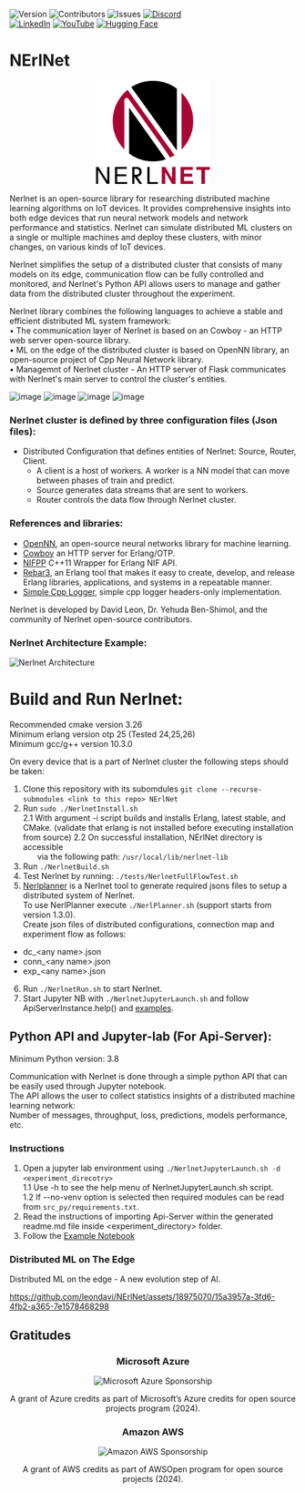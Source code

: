 ![Version](https://img.shields.io/github/v/release/leondavi/NErlNet)
![Contributors](https://img.shields.io/github/contributors/leondavi/NErlNet)
![Issues](https://img.shields.io/github/issues/leondavi/NErlNet)
[![Discord](https://shields.microej.com/discord/914616114204516393)](https://discord.gg/xwBTbzER)  
[![LinkedIn](https://img.shields.io/badge/Linkedin-%230077B5.svg?logo=linkedin&logoColor=white)](https://www.linkedin.com/company/nerlnet)
[![YouTube](https://img.shields.io/badge/YouTube-%23FF0000.svg?logo=YouTube&logoColor=white)](https://www.youtube.com/channel/UCnnWPPKiHioTBy7Zq5shrQw)
[![Hugging Face](https://img.shields.io/badge/Hugging%20Face-FFD21E?logo=huggingface&logoColor=000)](https://huggingface.co/Nerlnet)

# NErlNet

<p align="center">
  <img src="NerlnetLogo.png" width="200" title="NerlNet">
</p>

Nerlnet is an open-source library for researching distributed machine learning algorithms on IoT devices. It provides comprehensive insights into both edge devices that run neural network models and network performance and statistics. Nerlnet can simulate distributed ML clusters on a single or multiple machines and deploy these clusters, with minor changes, on various kinds of IoT devices.  

Nerlnet simplifies the setup of a distributed cluster that consists of many models on its edge, communication flow can be fully controlled and monitored, and Nerlnet's Python API allows users to manage and gather data from the distributed cluster throughout the experiment.  

Nerlnet library combines the following languages to achieve a stable and efficient distributed ML system framework:  
• The communication layer of Nerlnet is based on an Cowboy - an HTTP web server open-source library.  
• ML on the edge of the distributed cluster is based on OpenNN library, an open-source project of Cpp Neural Network library.  
• Managemnt of Nerlnet cluster - An HTTP server of Flask communicates with Nerlnet's main server to control the cluster's entities.  

![image](https://user-images.githubusercontent.com/18975070/144730156-5bd03ad7-fc5f-45e9-8b4e-62d582af2200.png) 
![image](https://user-images.githubusercontent.com/18975070/144730182-c535b20a-a5f9-4d4f-8632-77d49732f17f.png) 
![image](https://user-images.githubusercontent.com/18975070/144730189-4bad4fba-e559-45a6-b163-d3e5d7d87e1f.png) 
![image](https://user-images.githubusercontent.com/18975070/144730205-5a665819-4be0-40aa-88e5-868ba99aab17.png)
 
### Nerlnet cluster is defined by three configuration files (Json files):
- Distributed Configuration that defines entities of Nerlnet: Source, Router, Client.
  - A client is a host of workers. A worker is a NN model that can move between phases of train and predict.
  - Source generates data streams that are sent to workers.
  - Router controls the data flow through Nerlnet cluster.

### References and libraries:
- [OpenNN](https://www.opennn.net/), an open-source neural networks library for machine learning.   
- [Cowboy](https://github.com/ninenines/cowboy) an HTTP server for Erlang/OTP.  
- [NIFPP](https://github.com/goertzenator/nifpp) C++11 Wrapper for Erlang NIF API.   
- [Rebar3](https://github.com/erlang/rebar3), an Erlang tool that makes it easy to create, develop, and release Erlang libraries, applications, and systems in a repeatable manner.
- [Simple Cpp Logger](https://github.com/nadrino/simple-cpp-logger), simple cpp logger headers-only implementation.

Nerlnet is developed by David Leon, Dr. Yehuda Ben-Shimol, and the community of Nerlnet open-source contributors.  

### Nerlnet Architecture Example:
![Nerlnet Architecture](https://user-images.githubusercontent.com/18975070/141692829-f0cdca7d-96d1-43b0-920a-5821a14242f7.jpg)

# Build and Run Nerlnet:
Recommended cmake version 3.26   
Minimum erlang version otp 25 (Tested 24,25,26)   
Minimum gcc/g++ version 10.3.0   

On every device that is a part of Nerlnet cluster the following steps should be taken:

1. Clone this repository with its subomdules ```git clone --recurse-submodules <link to this repo> NErlNet```  
2. Run ```sudo ./NerlnetInstall.sh```  
  2.1 With argument -i script builds and installs Erlang, latest stable, and CMake.
      (validate that erlang is not installed before executing installation from source)
  2.2 On successful installation, NErlNet directory is accessible  
      via the following path: ```/usr/local/lib/nerlnet-lib```
3. Run ```./NerlnetBuild.sh```
4. Test Nerlnet by running: ```./tests/NerlnetFullFlowTest.sh```
5. [Nerlplanner](https://github.com/leondavi/NErlNet/tree/master/src_py/nerlPlanner) is a Nerlnet tool to generate required jsons files to setup a distributed system of Nerlnet.  
To use NerlPlanner execute ```./NerlPlanner.sh``` (support starts from version 1.3.0).  
Create json files of distributed configurations, connection map and experiment flow as follows:  
- dc_\<any name\>.json  
- conn_\<any name\>.json  
- exp_\<any name\>.json       
6. Run ```./NerlnetRun.sh``` to start Nerlnet.
7. Start Jupyter NB with ```./NerlnetJupyterLaunch.sh``` and follow ApiServerInstance.help() and [examples](https://github.com/leondavi/NErlNet/tree/master/examples).

## Python API and Jupyter-lab (For Api-Server): 
Minimum Python version: 3.8  
  
Communication with Nerlnet is done through a simple python API that can be easily used through Jupyter notebook.       
The API allows the user to collect statistics insights of a distributed machine learning network:   
Number of messages, throughput, loss, predictions, models performance, etc.  

### Instructions
1. Open a jupyter lab environment using ```./NerlnetJupyterLaunch.sh -d <experiment_direcotry>```  
1.1    Use -h to see the help menu of NerlnetJupyterLaunch.sh script.  
1.2    If --no-venv option is selected then required modules can be read from ```src_py/requirements.txt```.  
3. Read the instructions of importing Api-Server within the generated readme.md file inside <experiment_directory> folder. 
4. Follow the [Example Notebook](https://github.com/leondavi/NErlNet/blob/master/examples/example_run.ipynb)

### Distributed ML on The Edge
Distributed ML on the edge - A new evolution step of AI.  

https://github.com/leondavi/NErlNet/assets/18975070/15a3957a-3fd6-4fb2-a365-7e1578468298  

## Gratitudes
<h3 align="center">Microsoft Azure</h1>
<p align="center"> <img src="https://github.com/leondavi/NErlNet/assets/18975070/d3255b30-ae3b-46fd-a87f-6c1ec7ae231b" width="50" title="Microsoft Azure Sponsorship"></p>  
<p align="center"> A grant of Azure credits as part of Microsoft’s Azure credits for open source projects program (2024).</p>  
<h3 align="center">Amazon AWS</h1>
<p align="center"> <img src="https://github.com/leondavi/NErlNet/assets/18975070/5fe285fd-43c9-4de8-a619-5ebaace33b29" width="50" title="Amazon AWS Sponsorship"></p>  

<p align="center"> A grant of AWS credits as part of AWSOpen program for open source projects (2024).</p>
